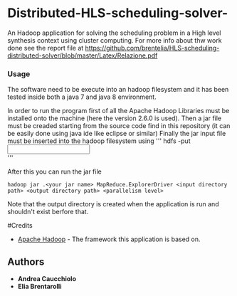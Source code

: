 # Distributed-HLS-scheduling-solver-

An Hadoop application for solving the scheduling problem in a High level synthesis context using cluster computing.
For more info about thw work done see the report file at https://github.com/brentelia/HLS-scheduling-distributed-solver/blob/master/Latex/Relazione.pdf


### Usage

The software need to be execute into an hadoop filesystem and it has been tested inside both a java 7 and java 8 environment.

In order to run the program first of all the Apache Hadoop Libraries must be installed onto the machine (here the version 2.6.0 is used).
Then a jar file must be creaded starting from the source code find in this repository (it can be easily done using java ide like eclipse or similar)
Finally the jar input file must be inserted into the hadoop filesystem using
'''
hdfs -put <input file> <path to the input file directory on the filesystem>  
'''

After this you can run the jar file
```
hadoop jar .<your jar name> MapReduce.ExplorerDriver <input directory path> <output directory path> <parallelism level>
```
Note that the output directory is created when the application is run and shouldn't exist berfore that.

#Credits
* [Apache Hadoop](https://hadoop.apache.org/) - The framework this application is based on.
## Authors

* **Andrea Caucchiolo** 
* **Elia Brentarolli**